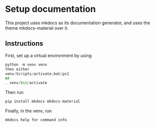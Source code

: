 # Setup documentation

This project uses mkdocs as its documentation generator, and uses the theme mkdocs-material 
over it.

## Instructions

First, set up a virtual environment by using
```python
python -m venv venv
then either 
venv/Scripts/activate.bat/ps1
or
. venv/bin/activate
```
Then run 
```bash
pip install mkdocs mkdocs-material
```

Finally, in the venv, run 
```
mkdocs help for command info
```